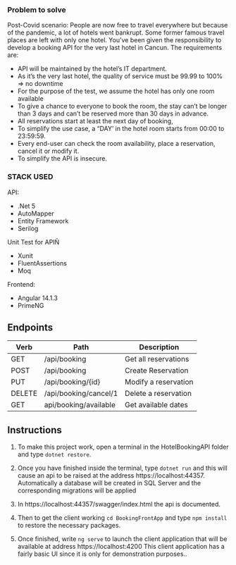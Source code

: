 ### Problem to solve

Post-Covid scenario:
People are now free to travel everywhere but because of the pandemic, a lot of hotels went bankrupt. Some former famous travel places are left with only one hotel.
You’ve been given the responsibility to develop a booking API for the very last hotel in Cancun.
The requirements are:
- API will be maintained by the hotel’s IT department.
- As it’s the very last hotel, the quality of service must be 99.99 to 100% => no downtime
- For the purpose of the test, we assume the hotel has only one room available
- To give a chance to everyone to book the room, the stay can’t be longer than 3 days and can’t be reserved more than 30 days in advance.
- All reservations start at least the next day of booking,
- To simplify the use case, a “DAY’ in the hotel room starts from 00:00 to 23:59:59.
- Every end-user can check the room availability, place a reservation, cancel it or modify it.
- To simplify the API is insecure.

### STACK USED

API:
- .Net 5
- AutoMapper
- Entity Framework
- Serilog

Unit Test for APIÑ
- Xunit
- FluentAssertions
- Moq

Frontend:
- Angular 14.1.3
- PrimeNG

## Endpoints
| Verb |  Path                  | Description                 |
| ---- | ---------------------- | --------------------------- |
| GET  | /api/booking           | Get all reservations |
| POST | /api/booking           | Create Reservation |
| PUT  | /api/booking/{id}      | Modify a reservation |
| DELETE | /api/booking/cancel/1 | Delete a reservation |
| GET  | api/booking/available  | Get available dates |

## Instructions

1. To make this project work, open a terminal in the HotelBookingAPI folder and type `dotnet restore`. 

2. Once you have finished inside the terminal, type `dotnet run` and this will cause an api to be raised at the address https://localhost:44357. Automatically a database will be created in SQL Server and the corresponding migrations will be applied

3. In https://localhost:44357/swagger/index.html the api is documented.

4. Then to get the client working `cd BookingFrontApp` and type `npm install` to restore the necessary packages. 

5. Once finished, write `ng serve` to launch the client application that will be available at address https://localhost:4200 This client application has a fairly basic UI since it is only for demonstration purposes..



